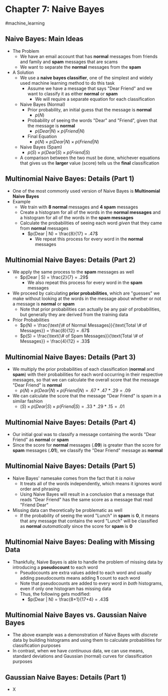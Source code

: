 # Chapter 7: Naive Bayes

#machine_learning 

## Naive Bayes: Main Ideas

- The Problem
	- We have an email account that has **normal** messages from friends and family and **spam** messages that are scams
	- We want to separate the **normal** messages from the **spam**
- A Solution
	- We use a **naive bayes classifier**, one of the simplest and widely used machine learning method to do this task
		- Assume we have a message that says "Dear Friend" and we want to classify it as either **normal** or **spam**
			- We will require a separate equation for each classification
	- Naive Bayes (Normal)
		- Prior probability, an initial guess that the message is **normal**
			- $p(N)$
		- Probability of seeing the words "Dear" and "Friend", given that the message is **normal**
			- $p(Dear | N) \times p(Friend | N)$
		- Final Equation
			- $p(N) \times p(Dear | N) \times p(Friend | N)$
	- Naive Bayes (Spam)
		- $p(S) \times p(Dear | S) \times p(Friend | S)$
	- A comparison between the two must be done, whichever equations that gives us the **larger** value (score) tells us the **final** classification

## Multinomial Naive Bayes: Details (Part 1)

- One of the most commonly used version of Naive Bayes is **Multinomial Naive Bayes**
- Example
	- We train with **8 normal** messages and **4 spam** messages
	- Create a histogram for all of the words in the **normal messages** and a histogram for all of the words in the **spam messages**
	- Calculate the probabilities of seeing each word *given* that they came from **normal** messages
		- $p(Dear | N) = \frac{8}{17} = .47$
			- We repeat this process for every word in the **normal** messages

## Multinomial Naive Bayes: Details (Part 2)

- We apply the same process to the **spam** messages as well
	- $p(Dear | S) = \frac{2}{7} = .29$
		- We also repeat this process for every word in the **spam** messages
- We proceed by calculating **prior probabilities**, which are "guesses" we make without looking at the words in the message about whether or not a message is **normal** or **spam**
	- Note that prior probabilities can actually be any pair of probabilities, but generally they are derived from the training data
- Prior Probabilities
	- $p(N) = \frac{\text{\# of Normal Messages}}{\text{Total \# of Messages}} = \frac{8}{12} = .67$
	- $p(S) = \frac{\text{\# of Spam Messages}}{\text{Total \# of Messages}} = \frac{4}{12} = .33$

## Multinomial Naive Bayes: Details (Part 3)

- We multiply the prior probabilities of each classification (**normal** and **spam**) with their probabilities for each word occurring in their respective messages, so that we can calculate the overall score that the message "Dear Friend" is **normal**
	- $p(N) \times p(Dear | N) \times p(Friend | N) = .67 * .47 * .29 = .09$
- We can calculate the score that the message "Dear Friend" is spam in a similar fashion
	- $(S) \times p(Dear | S) \times p(Friend | S) = .33 * .29 * .15 = .01$

## Multinomial Naive Bayes: Details (Part 4)

- Our initial goal was to classify a message containing the words "Dear Friend" as **normal** or **spam**
-  Since the score for **normal** messages (**.09**) is greater than the score for **spam** messages (**.01**), we classify the "Dear Friend" message as **normal**

## Multinomial Naive Bayes: Details (Part 5)

- Naive Bayes' namesake comes from the fact that it *is naive*
	- It treats all of the words independently, which means it ignores word order and phrasing
	- Using Naive Bayes will result in a conclusion that a message that reads "Dear Friend" has the same score as a message that read "Friend Dear"
- Missing data can theoretically be problematic as well
	- If the probability of seeing the word "Lunch" in **spam** is **0**, it means that any message that contains the word "Lunch" will be classified as **normal** *automatically* since the score for **spam** is **0**

## Multinomial Naive Bayes: Dealing with Missing Data

- Thankfully, Naive Bayes is able to handle the problem of missing data by introducing a **pseudocount** to each word
	- Pseudocounts are extra values added to each word and usually adding pseudocounts means adding **1** count to each word
	- Note that pseudocounts are added to every word in *both* histograms, even if only one histogram has missing data
	- Thus, the following gets modified:
		- $p(Dear | N) = \frac{8+1}{17+4} = .43$

## Multinomial Naive Bayes vs. Gaussian Naive Bayes

- The above example was a demonstration of Naive Bayes with *discrete* data by building histograms and using them to calculate probabilities for classification purposes
- In contrast, when we have *continuous* data, we can use means, standard deviations and Gaussian (normal) curves for classification purposes

## Gaussian Naive Bayes: Details (Part 1)

- X